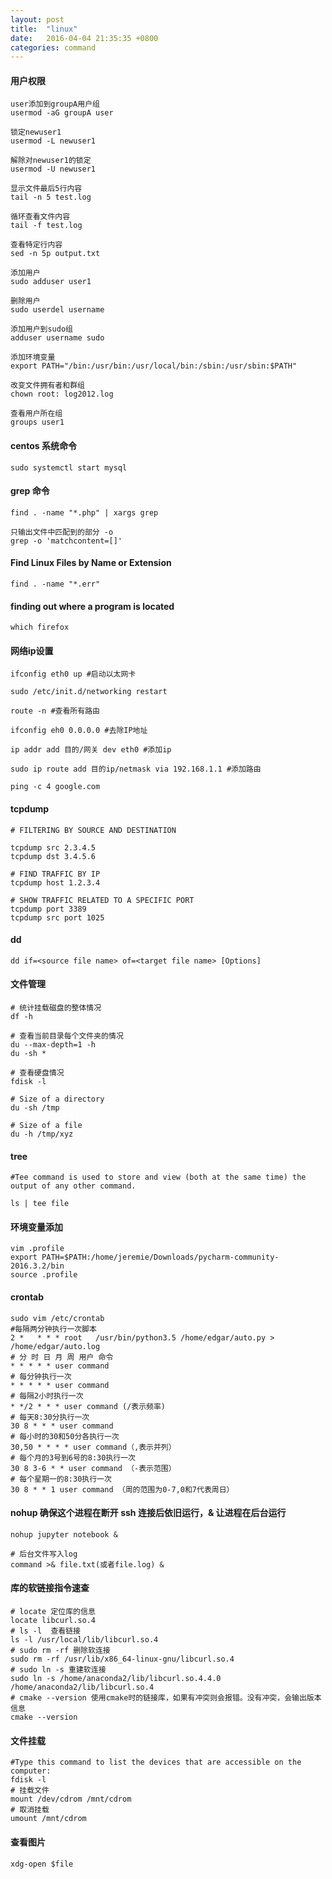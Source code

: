 ```yaml
---
layout: post
title:  "linux"
date:   2016-04-04 21:35:35 +0800
categories: command
---
```


#### 用户权限

```
user添加到groupA用户组
usermod -aG groupA user

锁定newuser1
usermod -L newuser1

解除对newuser1的锁定
usermod -U newuser1

显示文件最后5行内容
tail -n 5 test.log

循环查看文件内容
tail -f test.log

查看特定行内容
sed -n 5p output.txt

添加用户
sudo adduser user1

删除用户
sudo userdel username

添加用户到sudo组
adduser username sudo

添加环境变量
export PATH="/bin:/usr/bin:/usr/local/bin:/sbin:/usr/sbin:$PATH"

改变文件拥有者和群组
chown root: log2012.log

查看用户所在组
groups user1

```

#### centos 系统命令

```
sudo systemctl start mysql
```

#### grep 命令

```
find . -name "*.php" | xargs grep

只输出文件中匹配到的部分 -o
grep -o 'matchcontent=[]'
```

#### Find Linux Files by Name or Extension
```
find . -name "*.err"
```

#### finding out where a program is located
```
which firefox
```

#### 网络ip设置

```
ifconfig eth0 up #启动以太网卡

sudo /etc/init.d/networking restart

route -n #查看所有路由

ifconfig eh0 0.0.0.0 #去除IP地址

ip addr add 目的/网关 dev eth0 #添加ip

sudo ip route add 目的ip/netmask via 192.168.1.1 #添加路由

ping -c 4 google.com
```

#### tcpdump

```
# FILTERING BY SOURCE AND DESTINATION

tcpdump src 2.3.4.5
tcpdump dst 3.4.5.6

# FIND TRAFFIC BY IP
tcpdump host 1.2.3.4

# SHOW TRAFFIC RELATED TO A SPECIFIC PORT
tcpdump port 3389
tcpdump src port 1025

```

#### dd

```
dd if=<source file name> of=<target file name> [Options]
```

#### 文件管理
```
# 统计挂载磁盘的整体情况
df -h

# 查看当前目录每个文件夹的情况
du --max-depth=1 -h
du -sh *

# 查看硬盘情况
fdisk -l

# Size of a directory
du -sh /tmp

# Size of a file
du -h /tmp/xyz
```

#### tree
```
#Tee command is used to store and view (both at the same time) the output of any other command.

ls | tee file
```

#### 环境变量添加
```
vim .profile
export PATH=$PATH:/home/jeremie/Downloads/pycharm-community-2016.3.2/bin
source .profile
```

#### crontab
```
sudo vim /etc/crontab
#每隔两分钟执行一次脚本
2 *   * * * root   /usr/bin/python3.5 /home/edgar/auto.py > /home/edgar/auto.log
# 分 时 日 月 周 用户 命令
* * * * * user command
# 每分钟执行一次
* * * * * user command
# 每隔2小时执行一次
* */2 * * * user command (/表示频率)
# 每天8:30分执行一次
30 8 * * * user command
# 每小时的30和50分各执行一次
30,50 * * * * user command（,表示并列）
# 每个月的3号到6号的8:30执行一次
30 8 3-6 * * user command （-表示范围）
# 每个星期一的8:30执行一次
30 8 * * 1 user command （周的范围为0-7,0和7代表周日）

```

#### nohup 确保这个进程在断开 ssh 连接后依旧运行，& 让进程在后台运行
```
nohup jupyter notebook &

# 后台文件写入log
command >& file.txt(或者file.log) &
```

#### 库的软链接指令速查
```
# locate 定位库的信息  
locate libcurl.so.4  
# ls -l  查看链接  
ls -l /usr/local/lib/libcurl.so.4  
# sudo rm -rf 删除软连接  
sudo rm -rf /usr/lib/x86_64-linux-gnu/libcurl.so.4  
# sudo ln -s 重建软连接  
sudo ln -s /home/anaconda2/lib/libcurl.so.4.4.0 /home/anaconda2/lib/libcurl.so.4  
# cmake --version 使用cmake时的链接库，如果有冲突则会报错。没有冲突，会输出版本信息  
cmake --version  
```

#### 文件挂载
```
#Type this command to list the devices that are accessible on the computer:
fdisk -l
# 挂载文件
mount /dev/cdrom /mnt/cdrom
# 取消挂载
umount /mnt/cdrom
```

#### 查看图片
```
xdg-open $file
```
